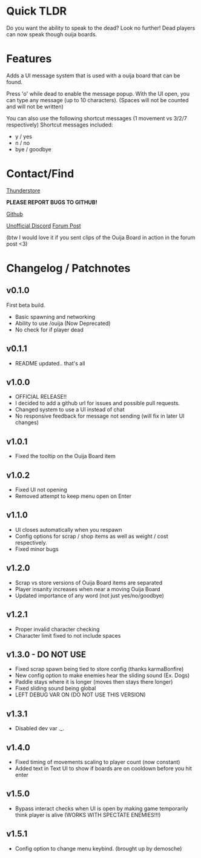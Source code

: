 # Quick TLDR
Do you want the ability to speak to the dead?
Look no further! Dead players can now speak though ouija boards.

# Features
Adds a UI message system that is used with a ouija board that can be found.

Press 'o' while dead to enable the message popup.
With the UI open, you can type any message (up to 10 characters).
(Spaces will not be counted and will not be written)

You can also use the following shortcut messages (1 movement vs 3/2/7 respectively)
Shortcut messages included:
- y / yes
- n / no
- bye / goodbye

# Contact/Find
[Thunderstore](https://thunderstore.io/c/lethal-company/p/Electric131/OuijaBoard/)

**PLEASE REPORT BUGS TO GITHUB!**

[Github](https://github.com/Electric131/LCOuijaBoard)

[Unofficial Discord](https://discord.gg/lethal-company) [Forum Post](https://discord.com/channels/1169792572382773318/1186411214390181908)

(btw I would love it if you sent clips of the Ouija Board in action in the forum post <3)

# Changelog / Patchnotes

## v0.1.0
First beta build.
- Basic spawning and networking
- Ability to use /ouija (Now Deprecated)
- No check for if player dead

## v0.1.1
- README updated.. that's all

## v1.0.0
- OFFICIAL RELEASE!!
- I decided to add a github url for issues and possible pull requests.
- Changed system to use a UI instead of chat
- No responsive feedback for message not sending (will fix in later UI changes)

## v1.0.1
- Fixed the tooltip on the Ouija Board item

## v1.0.2
- Fixed UI not opening
- Removed attempt to keep menu open on Enter

## v1.1.0
- UI closes automatically when you respawn
- Config options for scrap / shop items as well as weight / cost respectively.
- Fixed minor bugs

## v1.2.0
- Scrap vs store versions of Ouija Board items are separated
- Player insanity increases when near a moving Ouija Board
- Updated importance of any word (not just yes/no/goodbye)

## v1.2.1
- Proper invalid character checking
- Character limit fixed to not include spaces

## v1.3.0 - DO NOT USE
- Fixed scrap spawn being tied to store config (thanks karmaBonfire)
- New config option to make enemies hear the sliding sound (Ex. Dogs)
- Paddle stays where it is longer (moves then stays there longer)
- Fixed sliding sound being global
- LEFT DEBUG VAR ON (DO NOT USE THIS VERSION)

## v1.3.1
- Disabled dev var ._.

## v1.4.0
- Fixed timing of movements scaling to player count (now constant)
- Added text in Text UI to show if boards are on cooldown before you hit enter

## v1.5.0
- Bypass interact checks when UI is open by making game temporarily think player is alive (WORKS WITH SPECTATE ENEMIES!!!)

## v1.5.1
- Config option to change menu keybind. (brought up by demosche)